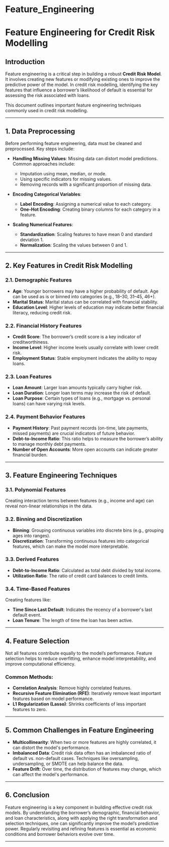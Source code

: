 # Feature_Engineering

# Feature Engineering for Credit Risk Modelling

## Introduction
Feature engineering is a critical step in building a robust **Credit Risk Model**. It involves creating new features or modifying existing ones to improve the predictive power of the model. In credit risk modelling, identifying the key features that influence a borrower’s likelihood of default is essential for assessing the risk associated with loans.

This document outlines important feature engineering techniques commonly used in credit risk modelling.

---

## 1. Data Preprocessing

Before performing feature engineering, data must be cleaned and preprocessed. Key steps include:

- **Handling Missing Values**: Missing data can distort model predictions. Common approaches include:
  - Imputation using mean, median, or mode.
  - Using specific indicators for missing values.
  - Removing records with a significant proportion of missing data.
  
- **Encoding Categorical Variables**:
  - **Label Encoding**: Assigning a numerical value to each category.
  - **One-Hot Encoding**: Creating binary columns for each category in a feature.
  
- **Scaling Numerical Features**:
  - **Standardization**: Scaling features to have mean 0 and standard deviation 1.
  - **Normalization**: Scaling the values between 0 and 1.
  
---

## 2. Key Features in Credit Risk Modelling

### 2.1. **Demographic Features**  
- **Age**: Younger borrowers may have a higher probability of default. Age can be used as is or binned into categories (e.g., 18–30, 31–45, 46+).
- **Marital Status**: Marital status can be correlated with financial stability.
- **Education Level**: Higher levels of education may indicate better financial literacy, reducing credit risk.

### 2.2. **Financial History Features**  
- **Credit Score**: The borrower’s credit score is a key indicator of creditworthiness.
- **Income Level**: Higher income levels usually correlate with lower credit risk.
- **Employment Status**: Stable employment indicates the ability to repay loans.
  
### 2.3. **Loan Features**
- **Loan Amount**: Larger loan amounts typically carry higher risk.
- **Loan Duration**: Longer loan terms may increase the risk of default.
- **Loan Purpose**: Certain types of loans (e.g., mortgage vs. personal loans) can have varying risk levels.

### 2.4. **Payment Behavior Features**
- **Payment History**: Past payment records (on-time, late payments, missed payments) are crucial indicators of future behavior.
- **Debt-to-Income Ratio**: This ratio helps to measure the borrower’s ability to manage monthly debt payments.
- **Number of Open Accounts**: More open accounts can indicate greater financial burden.

---

## 3. Feature Engineering Techniques

### 3.1. **Polynomial Features**
Creating interaction terms between features (e.g., income and age) can reveal non-linear relationships in the data.

### 3.2. **Binning and Discretization**
- **Binning**: Grouping continuous variables into discrete bins (e.g., grouping ages into ranges).
- **Discretization**: Transforming continuous features into categorical features, which can make the model more interpretable.

### 3.3. **Derived Features**
- **Debt-to-Income Ratio**: Calculated as total debt divided by total income.
- **Utilization Ratio**: The ratio of credit card balances to credit limits.

### 3.4. **Time-Based Features**
Creating features like:
- **Time Since Last Default**: Indicates the recency of a borrower's last default event.
- **Loan Tenure**: The length of time the loan has been active.
  
---

## 4. Feature Selection

Not all features contribute equally to the model’s performance. Feature selection helps to reduce overfitting, enhance model interpretability, and improve computational efficiency.

### Common Methods:
- **Correlation Analysis**: Remove highly correlated features.
- **Recursive Feature Elimination (RFE)**: Iteratively remove least important features based on model performance.
- **L1 Regularization (Lasso)**: Shrinks coefficients of less important features to zero.

---

## 5. Common Challenges in Feature Engineering

- **Multicollinearity**: When two or more features are highly correlated, it can distort the model's performance.
- **Imbalanced Data**: Credit risk data often has an imbalanced ratio of default vs. non-default cases. Techniques like oversampling, undersampling, or SMOTE can help balance the data.
- **Feature Drift**: Over time, the distribution of features may change, which can affect the model's performance.

---

## 6. Conclusion

Feature engineering is a key component in building effective credit risk models. By understanding the borrower’s demographic, financial behavior, and loan characteristics, along with applying the right transformation and selection techniques, one can significantly improve the model’s predictive power. Regularly revisiting and refining features is essential as economic conditions and borrower behaviors evolve over time.

---
